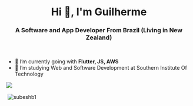 <h1 align="center">Hi 👋, I'm Guilherme</h1>
<h3 align="center">A Software and App Developer From Brazil (Living in New Zealand)</h3>

<br/>

- 🌱 I’m currently going with **Flutter, JS, AWS**
- 🌱 I’m studying Web and Software Development at Southern Institute Of Technology

<img src="https://github-profile-trophy.vercel.app/?username=guijacobus2&theme=dracula&column=3&margin-w=15&margin-h=15(https://github.com/ryo-ma/github-profile-trophy">

<p>&nbsp;<img align="center" src="https://github-readme-stats.vercel.app/api?username=guijacobus2&show_icons=true&count_private=true&theme=dark" alt="subeshb1" /></p>
